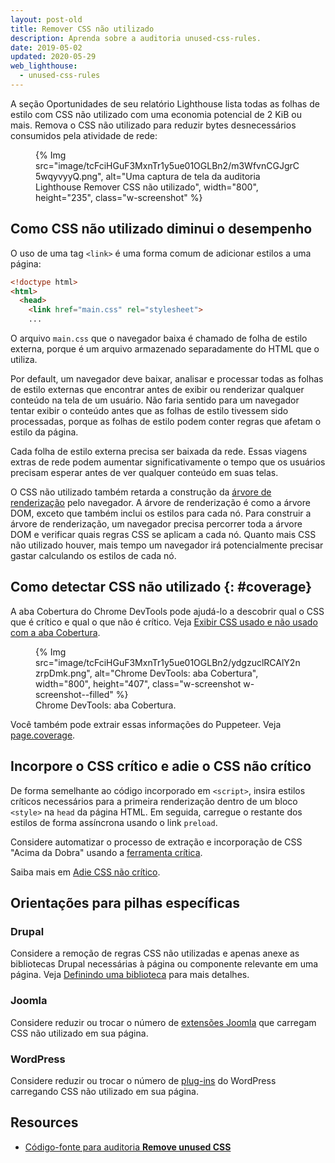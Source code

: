 ```yaml
---
layout: post-old
title: Remover CSS não utilizado
description: Aprenda sobre a auditoria unused-css-rules.
date: 2019-05-02
updated: 2020-05-29
web_lighthouse:
  - unused-css-rules
---
```


A seção Oportunidades de seu relatório Lighthouse lista todas as folhas de estilo com CSS não utilizado com uma economia potencial de 2 KiB ou mais. Remova o CSS não utilizado para reduzir bytes desnecessários consumidos pela atividade de rede:

<figure class="w-figure">   {% Img src="image/tcFciHGuF3MxnTr1y5ue01OGLBn2/m3WfvnCGJgrC5wqyvyyQ.png", alt="Uma captura de tela da auditoria Lighthouse Remover CSS não utilizado", width="800", height="235", class="w-screenshot" %}</figure>

## Como CSS não utilizado diminui o desempenho

O uso de uma tag `<link>` é uma forma comum de adicionar estilos a uma página:

```html
<!doctype html>
<html>
  <head>
    <link href="main.css" rel="stylesheet">
    ...
```

O arquivo `main.css` que o navegador baixa é chamado de folha de estilo externa, porque é um arquivo armazenado separadamente do HTML que o utiliza.

Por default, um navegador deve baixar, analisar e processar todas as folhas de estilo externas que encontrar antes de exibir ou renderizar qualquer conteúdo na tela de um usuário. Não faria sentido para um navegador tentar exibir o conteúdo antes que as folhas de estilo tivessem sido processadas, porque as folhas de estilo podem conter regras que afetam o estilo da página.

Cada folha de estilo externa precisa ser baixada da rede. Essas viagens extras de rede podem aumentar significativamente o tempo que os usuários precisam esperar antes de ver qualquer conteúdo em suas telas.

O CSS não utilizado também retarda a construção da [árvore de renderização](https://developers.google.com/web/fundamentals/performance/critical-rendering-path/render-tree-construction) pelo navegador. A árvore de renderização é como a árvore DOM, exceto que também inclui os estilos para cada nó. Para construir a árvore de renderização, um navegador precisa percorrer toda a árvore DOM e verificar quais regras CSS se aplicam a cada nó. Quanto mais CSS não utilizado houver, mais tempo um navegador irá potencialmente precisar gastar calculando os estilos de cada nó.

## Como detectar CSS não utilizado {: #coverage}

A aba Cobertura do Chrome DevTools pode ajudá-lo a descobrir qual o CSS que é crítico e qual o que não é crítico. Veja [Exibir CSS usado e não usado com a aba Cobertura](https://developers.google.com/web/tools/chrome-devtools/css/reference#coverage).

<figure class="w-figure">   {% Img src="image/tcFciHGuF3MxnTr1y5ue01OGLBn2/ydgzuclRCAlY2nzrpDmk.png", alt="Chrome DevTools: aba Cobertura", width="800", height="407", class="w-screenshot w-screenshot--filled" %}   <figcaption class="w-figcaption">     Chrome DevTools: aba Cobertura.   </figcaption></figure>

Você também pode extrair essas informações do Puppeteer. Veja [page.coverage](https://github.com/GoogleChrome/puppeteer/blob/master/docs/api.md#pagecoverage).

## Incorpore o CSS crítico e adie o CSS não crítico

De forma semelhante ao código incorporado em `<script>`, insira estilos críticos necessários para a primeira renderização dentro de um bloco `<style>` na `head` da página HTML. Em seguida, carregue o restante dos estilos de forma assíncrona usando o link `preload`.

Considere automatizar o processo de extração e incorporação de CSS "Acima da Dobra" usando a [ferramenta crítica](https://github.com/addyosmani/critical/blob/master/README.md).

Saiba mais em [Adie CSS não crítico](/defer-non-critical-css).

## Orientações para pilhas específicas

### Drupal

Considere a remoção de regras CSS não utilizadas e apenas anexe as bibliotecas Drupal necessárias à página ou componente relevante em uma página. Veja [Definindo uma biblioteca](https://www.drupal.org/docs/8/creating-custom-modules/adding-stylesheets-css-and-javascript-js-to-a-drupal-8-module#library) para mais detalhes.

### Joomla

Considere reduzir ou trocar o número de [extensões Joomla](https://extensions.joomla.org/) que carregam CSS não utilizado em sua página.

### WordPress

Considere reduzir ou trocar o número de [plug-ins](https://wordpress.org/plugins/) do WordPress carregando CSS não utilizado em sua página.

## Resources

- [Código-fonte para auditoria **Remove unused CSS**](https://github.com/GoogleChrome/lighthouse/blob/master/lighthouse-core/audits/byte-efficiency/unused-css-rules.js)
